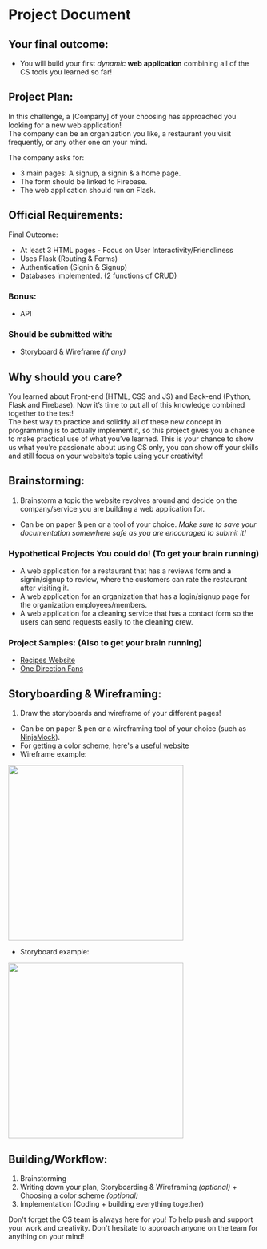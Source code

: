 # Project Document



## Your final outcome:
- You will build your first *dynamic* **web application** combining all of the CS tools you learned so far!


## Project Plan:
In this challenge, a [Company] of your choosing has approached you looking for a new web application!  
The company can be an organization you like, a restaurant you visit frequently, or any other one on your mind.  

The company asks for: 
- 3 main pages: A signup, a signin & a home page.
- The form should be linked to Firebase.
- The web application should run on Flask.



## Official Requirements:
Final Outcome:
- At least 3 HTML pages - Focus on User Interactivity/Friendliness 
- Uses Flask (Routing & Forms)
- Authentication (Signin & Signup)
- Databases implemented. (2 functions of CRUD)


### Bonus:
- API

### Should be submitted with: 
- Storyboard & Wireframe *(if any)*



## Why should you care?
You learned about Front-end (HTML, CSS and JS) and Back-end (Python, Flask and Firebase). Now it’s time to put all of this knowledge combined together to the test!  
The best way to practice and solidify all of these new concept in programming is to actually implement it, so this project gives you a chance to make practical use of what you’ve learned.
This is your chance to show us what you’re passionate about using CS only, you can show off your skills and still focus on your website’s topic using your creativity!   


## Brainstorming:  
1. Brainstorm a topic the website revolves around and decide on the company/service you are building a web application for.
- Can be on paper & pen or a tool of your choice. *Make sure to save your documentation somewhere safe as you are encouraged to submit it!*

### Hypothetical Projects You could do! (To get your brain running)
+ A web application for a restaurant that has a reviews form and a signin/signup to review, where the customers can rate the restaurant after visiting it.
+ A web application for an organization that has a login/signup page for the organization employees/members.
+ A web application for a cleaning service that has a contact form so the users can send requests easily to the cleaning crew.


### Project Samples: (Also to get your brain running)
- [Recipes Website](https://meet-cs-project-2020.herokuapp.com/)
- [One Direction Fans](https://directioner.herokuapp.com/)  


## Storyboarding & Wireframing:
1. Draw the storyboards and wireframe of your different pages!  
- Can be on paper & pen or a wireframing tool of your choice (such as [NinjaMock](https://ninjamock.com/)).
- For getting a color scheme, here's a [useful website](https://coolors.co/)  
- Wireframe example:
<img src="https://lh3.googleusercontent.com/7lqo2S5GBmY2UITQFdUeSVWR0XAche0gWqcqvkxJhdHAUCnHHDt4WfpHnhmYOqxQBsOCiFp88EMtnaNJ6uQ6TYEvvuEP2UKakQPjoQlH2ZTDeyzHfdwI1pXNQ2-xVGjlC2KAs4Z8mg" width="350">  

- Storyboard example:  
<img src="https://i.pinimg.com/originals/16/99/80/169980c1c89268b8e6b8a506e5bfee91.jpg" width="350">


## Building/Workflow:
1. Brainstorming
2. Writing down your plan, Storyboarding & Wireframing *(optional)* + Choosing a color scheme *(optional)*
3. Implementation (Coding + building everything together)
  



Don't forget the CS team is always here for you! To help push and support your work and creativity. Don't hesitate to approach anyone on the team for anything on your mind!

